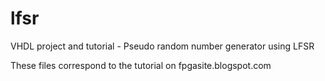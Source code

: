 # lfsr
VHDL project and tutorial - Pseudo random number generator using LFSR

These files correspond to the tutorial on fpgasite.blogspot.com
